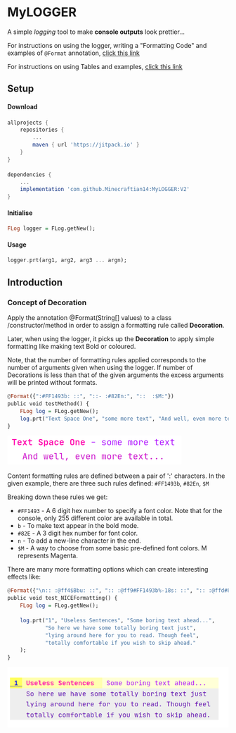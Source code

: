 # MyLOGGER

A simple _logging_ tool to make **console outputs** look prettier...

For instructions on using the logger, writing a "Formatting Code"
and examples of `@Format` annotation,
[click this link](WRITING_A_FORMAT_FOR_DECORATION.md)

For instructions on using Tables and examples, 
[click this link](TABLES_EXAMPLES.md)

## Setup

#### Download

```groovy
allprojects {
    repositories {
        ...
        maven { url 'https://jitpack.io' }
    }
}

dependencies {
    ...
    implementation 'com.github.Minecraftian14:MyLOGGER:V2'
}
```

#### Initialise

```haskell
FLog logger = FLog.getNew();
```

#### Usage

```haskell
logger.prt(arg1, arg2, arg3 ... argn);
```

## Introduction

### Concept of Decoration

Apply the annotation @Format(String[] values) to a class
/constructor/method in order to assign a formatting rule 
called **Decoration**.

Later, when using the logger, it picks up the **Decoration** 
to apply simple formatting like making text Bold or coloured.

Note, that the number of formatting rules applied corresponds 
to the number of arguments given when using the logger. If 
number of Decorations is less than that of the given arguments 
the excess arguments will be printed without formats.

```haskell
@Format({":#FF1493b: ::", "::- :#82En:", "::  :$M:"})
public void testMethod() {
    FLog log = FLog.getNew();
    log.prt("Text Space One", "some more text", "And well, even more text...");
}
```
 
![Example Output One](images/eg1.png)

Content formatting rules are defined between a pair of ':'
characters. In the given example, there are three such rules
defined: `#FF1493b`, `#82En`, `$M`

Breaking down these rules we get:
* `#FF1493` - A 6 digit hex number to specify a font color. Note 
that for the console, only 255 different color are available in total. 
* `b` - To make text appear in the bold mode.
* `#82E` - A 3 digit hex number for font color.
* `n` - To add a new-line character in the end.
* `$M` - A way to choose from some basic pre-defined font colors.
M represents Magenta.

There are many more formatting options which can create
interesting effects like:

```haskell
@Format({"\n:: :@ff4$Bbu: ::", ":: :@ff9#FF1493b%-18s: ::", ":: :@ffd#82En%-27s: ::", "::    :~@e#4B0082%-47s: ::\n"})
public void test_NICEFormatting() {
    FLog log = FLog.getNew();

    log.prt("1", "Useless Sentences", "Some boring text ahead...",
            "So here we have some totally boring text just",
            "lying around here for you to read. Though feel",
            "totally comfortable if you wish to skip ahead."
    ); 
}
```
![Example Output One](images/eg2.png)












